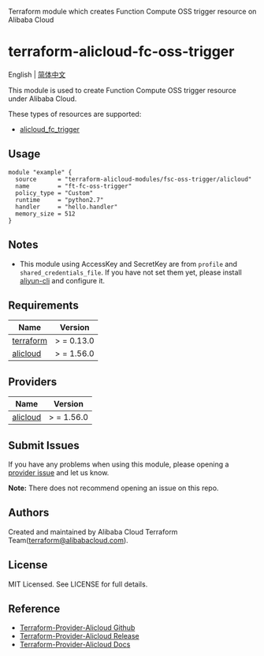 Terraform module which creates Function Compute OSS trigger resource on Alibaba Cloud

terraform-alicloud-fc-oss-trigger
=====================================================================

English | [简体中文](README-CN.md)

This module is used to create Function Compute OSS trigger resource under Alibaba Cloud.

These types of resources are supported:

* [alicloud_fc_trigger](https://registry.terraform.io/providers/aliyun/alicloud/latest/docs/resources/fc_trigger)

## Usage

```hcl
module "example" {
  source      = "terraform-alicloud-modules/fsc-oss-trigger/alicloud"
  name        = "ft-fc-oss-trigger"
  policy_type = "Custom"
  runtime     = "python2.7"
  handler     = "hello.handler"
  memory_size = 512
}
```

## Notes

* This module using AccessKey and SecretKey are from `profile` and `shared_credentials_file`. If you have not set them
  yet, please install [aliyun-cli](https://github.com/aliyun/aliyun-cli#installation) and configure it.

## Requirements

| Name | Version |
|------|---------|
| <a name="requirement_terraform"></a> [terraform](#requirement\_terraform) | > = 0.13.0 |
| <a name="requirement_alicloud"></a> [alicloud](#requirement\_alicloud) | > = 1.56.0 |

## Providers

| Name | Version |
|------|---------|
| <a name="provider_alicloud"></a> [alicloud](#provider\_alicloud) | > = 1.56.0 |

## Submit Issues

If you have any problems when using this module, please opening
a [provider issue](https://github.com/aliyun/terraform-provider-alicloud/issues/new) and let us know.

**Note:** There does not recommend opening an issue on this repo.

## Authors

Created and maintained by Alibaba Cloud Terraform Team(terraform@alibabacloud.com).

## License

MIT Licensed. See LICENSE for full details.

## Reference

* [Terraform-Provider-Alicloud Github](https://github.com/aliyun/terraform-provider-alicloud)
* [Terraform-Provider-Alicloud Release](https://releases.hashicorp.com/terraform-provider-alicloud/)
* [Terraform-Provider-Alicloud Docs](https://registry.terraform.io/providers/aliyun/alicloud/latest/docs)
